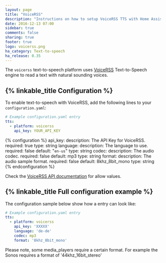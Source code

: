 ```yaml
---
layout: page
title: "VoiceRSS"
description: "Instructions on how to setup VoiceRSS TTS with Home Assistant."
date: 2016-12-13 07:00
sidebar: true
comments: false
sharing: true
footer: true
logo: voicerss.png
ha_category: Text-to-speech
ha_release: 0.35
---
```


The `voicerss` text-to-speech platform uses [VoiceRSS](http://www.voicerss.org/) Text-to-Speech engine to read a text with natural sounding voices.

## {% linkable_title Configuration %}

To enable text-to-speech with VoiceRSS, add the following lines to your `configuration.yaml`:

```yaml
# Example configuration.yaml entry
tts:
  - platform: voicerss
    api_key: YOUR_API_KEY
```

{% configuration %}
api_key:
  description: The API Key for VoiceRSS.
  required: true
  type: string
language:
  description: The language to use.
  required: false
  default: "`en-us`"
  type: string
codec:
  description: The audio codec.
  required: false
  default: mp3
  type: string
format:
  description: The audio sample format.
  required: false
  default: 8khz_8bit_mono
  type: string
{% endconfiguration %}

Check the [VoiceRSS API documentation](http://www.voicerss.org/api/documentation.aspx) for allow values.

## {% linkable_title Full configuration example %}

The configuration sample below show how a entry can look like:

```yaml
# Example configuration.yaml entry
tts:
  - platform: voicerss
    api_key: 'XXXXX'
    language: 'de-de'
    codec: mp3
    format: '8khz_8bit_mono'
```

Please note, some media_players require a certain format. For example the Sonos requires a format of '44khz_16bit_stereo'
